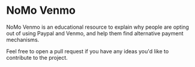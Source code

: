 # NoMo Venmo

NoMo Venmo is an educational resource to explain why people are opting out of using Paypal and Venmo, and help them find alternative payment mechanisms.

Feel free to open a pull request if you have any ideas you'd like to contribute to the project.